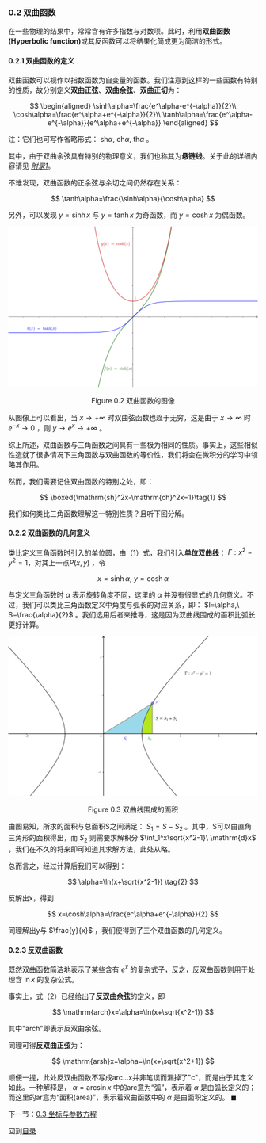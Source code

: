 <head>
    <script src="https://cdn.mathjax.org/mathjax/latest/MathJax.js?config=TeX-AMS-MML_HTMLorMML" type="text/javascript"></script>
    <script type="text/x-mathjax-config">
        MathJax.Hub.Config({
            tex2jax: {
            skipTags: ['script', 'noscript', 'style', 'textarea', 'pre'],
            inlineMath: [['$','$']]
            }
        });
    </script>
</head>

### 0.2 双曲函数

在一些物理的结果中，常常含有许多指数与对数项。此时，利用<strong>双曲函数(Hyperbolic function)</strong>或其反函数可以将结果化简成更为简洁的形式。

#### 0.2.1 双曲函数的定义
双曲函数可以视作以指数函数为自变量的函数。我们注意到这样的一些函数有特别的性质，故分别定义**双曲正弦**、**双曲余弦**、**双曲正切**为：

$$
\begin{aligned}
\sinh\alpha=\frac{e^\alpha-e^{-\alpha}}{2}\\
\cosh\alpha=\frac{e^\alpha+e^{-\alpha}}{2}\\
\tanh\alpha=\frac{e^\alpha-e^{-\alpha}}{e^\alpha+e^{-\alpha}}
\end{aligned}
$$

注：它们也可写作省略形式： $\mathrm{sh}\alpha,\ \mathrm{ch}\alpha,\ \mathrm{th}\alpha$ 。

其中，由于双曲余弦具有特别的物理意义，我们也称其为**悬链线**。关于此的详细内容请见 *[附录1](附录1的链接)*。

不难发现，双曲函数的正余弦与余切之间仍然存在关系：

$$
\tanh\alpha=\frac{\sinh\alpha}{\cosh\alpha}
$$

另外，可以发现 $y=\sinh x$ 与 $y=\tanh x$ 为奇函数，而 $y=\cosh x$ 为偶函数。

![figure 0.2](figure0_2.png)

<center>Figure 0.2 双曲函数的图像</center>

从图像上可以看出，当 $x\to+\infty$ 时双曲弦函数也趋于无穷，这是由于 $x\to\infty$ 时 $e^{-x}\to0$ ，则 $y\to e^x\to+\infty$ 。

综上所述，双曲函数与三角函数之间具有一些极为相同的性质。事实上，这些相似性造就了很多情况下三角函数与双曲函数的等价性，我们将会在微积分的学习中领略其作用。

然而，我们需要记住双曲函数的特别之处，即：

$$
\boxed{\mathrm{sh}^2x-\mathrm{ch}^2x=1}\tag{1}
$$

我们如何类比三角函数理解这一特别性质？且听下回分解。

#### 0.2.2 双曲函数的几何意义

类比定义三角函数时引入的单位圆，由（1）式，我们引入**单位双曲线**： $\Gamma:x^2-y^2=1$，对其上一点$P(x,y)$ ，令

$$
x=\sinh\alpha,\ y=\cosh\alpha
$$

与定义三角函数时 $\alpha$ 表示旋转角度不同，这里的 $\alpha$ 并没有很显式的几何意义。不过，我们可以类比三角函数定义中角度与弧长的对应关系，即： $l=\alpha,\ S=\frac{\alpha}{2}$ 。我们选用后者来推导，这是因为双曲线围成的面积比弧长更好计算。

![figure 0.3](figure0_3.png)

<center>Figure 0.3 双曲线围成的面积</center>

由图易知，所求的面积与总面积S之间满足： $S_1=S-S_2$ 。其中，S可以由直角三角形的面积得出，而 $S_2$ 则需要求解积分 $\int_1^x\sqrt{x^2-1}\ \mathrm{d}x$ ，我们在不久的将来即可知道其求解方法，此处从略。

总而言之，经过计算后我们可以得到：

$$
\alpha=\ln(x+\sqrt{x^2-1}) \tag{2}
$$

反解出x，得到

$$
x=\cosh\alpha=\frac{e^\alpha+e^{-\alpha}}{2}
$$

同理解出y与 $\frac{y}{x}$ ，我们便得到了三个双曲函数的几何定义。

#### 0.2.3 反双曲函数

既然双曲函数简洁地表示了某些含有 $e^x$ 的复杂式子，反之，反双曲函数则用于处理含 $\ln x$ 的复杂公式。

事实上，式（2）已经给出了**反双曲余弦**的定义，即

$$
\mathrm{arch}x=\alpha=\ln(x+\sqrt{x^2-1})
$$

其中"arch"即表示反双曲余弦。

同理可得**反双曲正弦**为：

$$
\mathrm{arsh}x=\alpha=\ln(x+\sqrt{x^2+1})
$$

顺便一提，此处反双曲函数不写成arc...x并非笔误而漏掉了"c"，而是由于其定义如此。一种解释是， $\alpha=\arcsin x$ 中的arc意为“弧”，表示着 $\alpha$ 是由弧长定义的；而这里的ar意为“面积(area)”，表示着双曲函数中的 $\alpha$ 是由面积定义的。 $\blacksquare$

下一节：[0.3 坐标与参数方程](0_3.html)

回到[目录](https://cong344.github.io/physics1.html)
